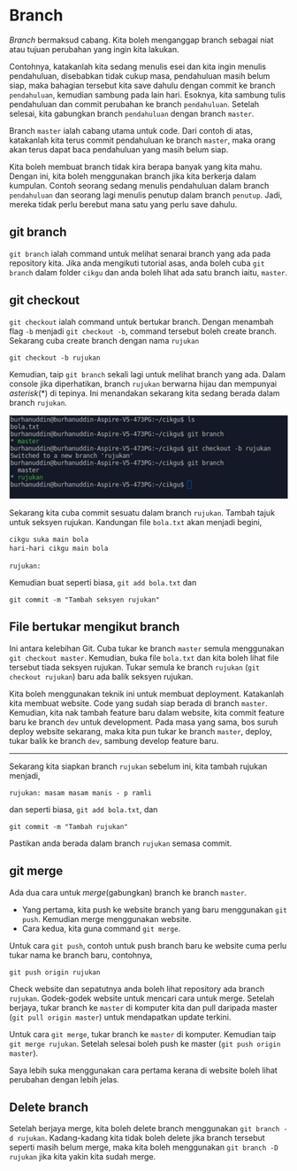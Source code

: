 # Branch

*Branch* bermaksud cabang. Kita boleh menganggap branch sebagai niat atau tujuan
perubahan yang ingin kita lakukan.

Contohnya, katakanlah kita sedang menulis esei dan kita ingin menulis
pendahuluan, disebabkan tidak cukup masa, pendahuluan masih belum siap, maka
bahagian tersebut kita save dahulu dengan commit ke branch `pendahuluan`,
kemudian sambung pada lain hari. Esoknya, kita sambung tulis pendahuluan dan
commit perubahan ke branch `pendahuluan`. Setelah selesai, kita gabungkan branch
`pendahuluan` dengan branch `master`.

Branch `master` ialah cabang utama untuk code. Dari contoh di atas, katakanlah
kita terus commit pendahuluan ke branch `master`, maka orang akan terus dapat
baca pendahuluan yang masih belum siap.

Kita boleh membuat branch tidak kira berapa banyak yang kita mahu. Dengan ini,
kita boleh menggunakan branch jika kita berkerja dalam kumpulan. Contoh seorang
sedang menulis pendahuluan dalam branch `pendahuluan` dan seorang lagi menulis
penutup dalam branch `penutup`. Jadi, mereka tidak perlu berebut mana satu yang
perlu save dahulu.

## git branch

`git branch` ialah command untuk melihat senarai branch yang ada pada repository
kita. Jika anda mengikuti tutorial asas, anda boleh cuba `git branch` dalam
folder `cikgu` dan anda boleh lihat ada satu branch iaitu, `master`.

## git checkout

`git checkout` ialah command untuk bertukar branch. Dengan menambah flag `-b`
menjadi `git checkout -b`, command tersebut boleh create branch. Sekarang cuba
create branch dengan nama `rujukan`

```
git checkout -b rujukan
```

Kemudian, taip `git branch` sekali lagi untuk melihat branch yang ada. Dalam
console jika diperhatikan, branch `rujukan` berwarna hijau dan mempunyai
*asterisk*(*) di tepinya. Ini menandakan sekarang kita sedang berada dalam
branch `rujukan`.

![Gambar branch rujukan](img/create_branch_rujukan.png)

Sekarang kita cuba commit sesuatu dalam branch `rujukan`. Tambah tajuk untuk
seksyen rujukan. Kandungan file `bola.txt` akan menjadi begini,

```
cikgu suka main bola
hari-hari cikgu main bola

rujukan:
```

Kemudian buat seperti biasa, `git add bola.txt` dan

```
git commit -m "Tambah seksyen rujukan"
```

## File bertukar mengikut branch

Ini antara kelebihan Git. Cuba tukar ke branch `master` semula menggunakan `git
checkout master`. Kemudian, buka file `bola.txt` dan kita boleh lihat file
tersebut tiada seksyen rujukan. Tukar semula ke branch `rujukan` (`git checkout
rujukan`) baru ada balik seksyen rujukan.

Kita boleh menggunakan teknik ini untuk membuat deployment. Katakanlah kita
membuat website. Code yang sudah siap berada di branch `master`. Kemudian, kita
nak tambah feature baru dalam website, kita commit feature baru ke branch `dev`
untuk development. Pada masa yang sama, bos suruh deploy website sekarang, maka
kita pun tukar ke branch `master`, deploy, tukar balik ke branch `dev`, sambung
develop feature baru.

----

Sekarang kita siapkan branch `rujukan` sebelum ini, kita tambah rujukan menjadi,

```
rujukan: masam masam manis - p ramli
```

dan seperti biasa, `git add bola.txt`, dan

```
git commit -m "Tambah rujukan"
```

Pastikan anda berada dalam branch `rujukan` semasa commit.

## git merge

Ada dua cara untuk *merge*(gabungkan) branch ke branch `master`.

* Yang pertama, kita push ke website branch yang baru menggunakan `git push`.
Kemudian merge menggunakan website.
* Cara kedua, kita guna command `git merge`.

Untuk cara `git push`, contoh untuk push branch baru ke website cuma perlu tukar
nama ke branch baru, contohnya,

```
git push origin rujukan
```

Check website dan sepatutnya anda boleh lihat repository ada branch `rujukan`.
Godek-godek website untuk mencari cara untuk merge. Setelah berjaya, tukar
branch ke `master` di komputer kita dan pull daripada master (`git pull origin
master`) untuk mendapatkan update terkini.

Untuk cara `git merge`, tukar branch ke `master` di komputer. Kemudian taip `git
merge rujukan`. Setelah selesai boleh push ke master (`git push origin master`).

Saya lebih suka menggunakan cara pertama kerana di website boleh lihat perubahan
dengan lebih jelas.

## Delete branch

Setelah berjaya merge, kita boleh delete branch menggunakan `git branch -d
rujukan`. Kadang-kadang kita tidak boleh delete jika branch tersebut seperti
masih belum merge, maka kita boleh menggunakan `git branch -D rujukan` jika kita
yakin kita sudah merge.
